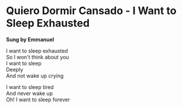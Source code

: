 # Quiero Dormir Cansado - I Want to Sleep Exhausted

**Sung by Emmanuel**

I want to sleep exhausted  
So I won't think about you  
I want to sleep  
Deeply  
And not wake up crying  

I want to sleep tired  
And never wake up  
Oh! I want to sleep forever  
